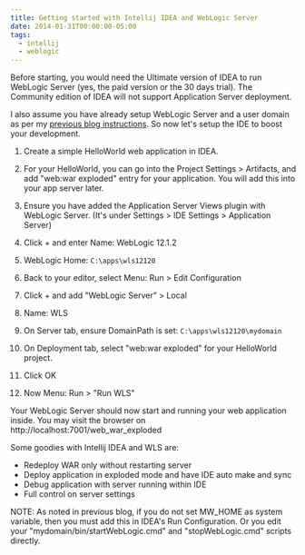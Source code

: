 ```yaml
---
title: Getting started with Intellij IDEA and WebLogic Server
date: 2014-01-31T00:00:00-05:00
tags:
  - intellij
  - weblogic
---
```

Before starting, you would need the Ultimate version of IDEA to run WebLogic Server (yes, the paid version or the 30 days trial). The Community edition of IDEA will not support Application Server deployment.

I also assume you have already setup WebLogic Server and a user domain as per my [previous blog instructions](https://zemian.github.io/2014/01/getting-started-with-weblogic-server.html). So now let's setup the IDE to boost your development.

1. Create a simple HelloWorld web application in IDEA.
2. For your HelloWorld, you can go into the Project Settings > Artifacts, and add "web:war exploded" entry for your application. You will add this into your app server later.
3. Ensure you have added the Application Server Views plugin with WebLogic Server. (It's under Settings > IDE Settings > Application Server)

1. Click + and enter Name: WebLogic 12.1.2 
2. WebLogic Home: `C:\apps\wls12120`

4. Back to your editor, select Menu: Run > Edit Configuration

1. Click + and add "WebLogic Server" > Local
2. Name: WLS
3. On Server tab, ensure DomainPath is set: `C:\apps\wls12120\mydomain `
4. On Deployment tab, select "web:war exploded" for your HelloWorld project.
5. Click OK

5. Now Menu: Run > "Run WLS"

Your WebLogic Server should now start and running your web application inside. You may visit the browser on http://localhost:7001/web_war_exploded

Some goodies with Intellij IDEA and WLS are:

- Redeploy WAR only without restarting server
- Deploy application in exploded mode and have IDE auto make and sync 
- Debug application with server running within IDE
- Full control on server settings 

NOTE: As noted in previous blog, if you do not set MW_HOME as system variable, then you must add this in IDEA's Run Configuration. Or you edit your "mydomain/bin/startWebLogic.cmd" and "stopWebLogic.cmd" scripts directly. 
